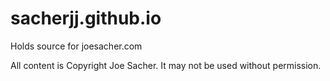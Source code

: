 sacherjj.github.io
==================

Holds source for joesacher.com

All content is Copyright Joe Sacher.  It may not be used without permission.
